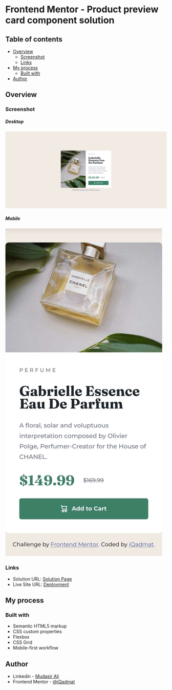 # Frontend Mentor - Product preview card component solution

## Table of contents

- [Overview](#overview)
  - [Screenshot](#screenshot)
  - [Links](#links)
- [My process](#my-process)
  - [Built with](#built-with)
- [Author](#author)

## Overview

### Screenshot

##### Desktop
![](./images/Screenshot.png)
##### Mobile
![](./images/Screenshot_mobile.jpg)

### Links

- Solution URL: [Solution Page](https://www.frontendmentor.io/solutions/product-preview-card-component-LumWd_XgiU)
- Live Site URL: [Deployment](https://iqadmat-product-preview-card.netlify.app/)

## My process

### Built with

- Semantic HTML5 markup
- CSS custom properties
- Flexbox
- CSS Grid
- Mobile-first workflow

## Author

- Linkedin - [Mudasir Ali](https://www.linkedin.com/in/iqadmat/)
- Frontend Mentor - [@iQadmat](https://www.frontendmentor.io/profile/iQadmat)
